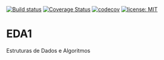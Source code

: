 [![Build status](https://ci.appveyor.com/api/projects/status/lu1soy03ux77q41b?svg=true)](https://ci.appveyor.com/project/GBelchior/eda1)
[![Coverage Status](https://coveralls.io/repos/github/GBelchior/EDA1/badge.svg?branch=master)](https://coveralls.io/github/GBelchior/EDA1?branch=master)
[![codecov](https://codecov.io/gh/GBelchior/EDA1/branch/master/graph/badge.svg)](https://codecov.io/gh/GBelchior/EDA1)
[![license: MIT](https://img.shields.io/badge/license-MIT-yellow.svg)](https://opensource.org/licenses/MIT)
# EDA1
Estruturas de Dados e Algoritmos
